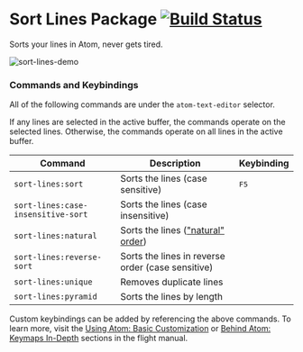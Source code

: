# Sort Lines Package [![Build Status](https://travis-ci.org/atom/sort-lines.svg?branch=master)](https://travis-ci.org/atom/sort-lines)

Sorts your lines in Atom, never gets tired.

![sort-lines-demo](https://f.cloud.github.com/assets/2988/1796891/85e69ff2-6a93-11e3-89ac-31927f604592.gif)

### Commands and Keybindings

All of the following commands are under the `atom-text-editor` selector.

If any lines are selected in the active buffer, the commands operate on the selected lines. Otherwise, the commands operate on all lines in the active buffer.

|Command|Description|Keybinding|
|-------|-----------|----------|
|`sort-lines:sort`|Sorts the lines (case sensitive)|<kbd>F5</kbd>
|`sort-lines:case-insensitive-sort`|Sorts the lines (case insensitive)|
|`sort-lines:natural`|Sorts the lines (["natural" order](https://en.wikipedia.org/wiki/Natural_sort_order))|
|`sort-lines:reverse-sort`|Sorts the lines in reverse order (case sensitive)|
|`sort-lines:unique`|Removes duplicate lines|
|`sort-lines:pyramid`|Sorts the lines by length|

Custom keybindings can be added by referencing the above commands.  To learn more, visit the [Using Atom: Basic Customization](http://flight-manual.atom.io/using-atom/sections/basic-customization/#customizing-keybindings) or [Behind Atom: Keymaps In-Depth](http://flight-manual.atom.io/behind-atom/sections/keymaps-in-depth) sections in the flight manual.

